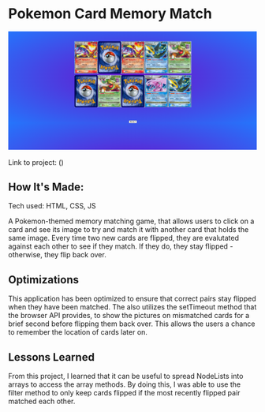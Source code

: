 # Pokemon Card Memory Match

![Thumbnail](css/assets/thumbnail.png)

Link to project: ()


## How It's Made:
Tech used: HTML, CSS, JS

A Pokemon-themed memory matching game, that allows users to click on a card and see its image to try and match it with another card that holds the same image. Every time two new cards are flipped, they are evalutated against each other to see if they match. If they do, they stay flipped - otherwise, they flip back over.

## Optimizations

This application has been optimized to ensure that correct pairs stay flipped when they have been matched. The also utilizes the setTimeout method that the browser API provides, to show the pictures on mismatched cards for a brief second before flipping them back over. This allows the users a chance to remember the location of cards later on.

## Lessons Learned

From this project, I learned that it can be useful to spread NodeLists into arrays to access the array methods. By doing this, I was able to use the filter method to only keep cards flipped if the most recently flipped pair matched each other.

